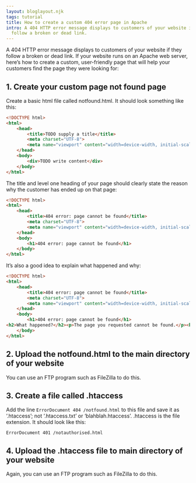 ```yaml
---
layout: bloglayout.njk
tags: tutorial
title: How to create a custom 404 error page in Apache
intro: A 404 HTTP error message displays to customers of your website if they
  follow a broken or dead link.
---
```

A 404 HTTP error message displays to customers of your website if they follow a broken or dead link. If your website runs on an Apache web server, here’s how to create a custom, user-friendly page that will help your customers find the page they were looking for:

## 1. Create your custom page not found page

Create a basic html file called notfound.html. It should look something like this:

```html
<!DOCTYPE html>
<html>
    <head>
        <title>TODO supply a title</title>
        <meta charset="UTF-8">
        <meta name="viewport" content="width=device-width, initial-scale=1.0">
    </head>
    <body>
        <div>TODO write content</div>
    </body>
</html>
```

The title and level one heading of your page should clearly state the reason why the customer has ended up on that page:

```html
<!DOCTYPE html>
<html>
    <head>
        <title>404 error: page cannot be found</title>
        <meta charset="UTF-8">
        <meta name="viewport" content="width=device-width, initial-scale=1.0">
    </head>
    <body>
        <h1>404 error: page cannot be found</h1>
    </body>
</html>
```

It’s also a good idea to explain what happened and why:

```html
<!DOCTYPE html>
<html>
    <head>
        <title>404 error: page cannot be found</title>
        <meta charset="UTF-8">
        <meta name="viewport" content="width=device-width, initial-scale=1.0">
    </head>
    <body>
        <h1>404 error: page cannot be found</h1>
<h2>What happened?</h2><p>The page you requested cannot be found.</p><h2>Why did this happen?</h2><p>You may have accidentally typed in an incorrect URL (address) or the page you are looking for might have been removed, had its name changed, or is temporarily unavailable.</p>
    </body>
</html>
```

## 2. Upload the notfound.html to the main directory of your website

You can use an FTP program such as FileZilla to do this.

## 3. Create a file called .htaccess

Add the line `ErrorDocument 404 /notfound.html` to this file and save it as ‘.htaccess’; not ‘.htaccess.txt’ or ‘blahblah.htaccess’. .htaccess is the file extension. It should look like this:

```shell
ErrorDocument 401 /notauthorised.html
```

## 4. Upload the .htaccess file to main directory of your website

Again, you can use an FTP program such as FileZilla to do this.